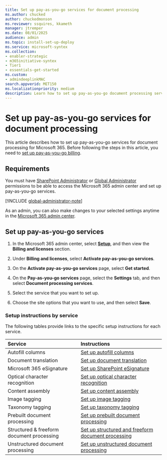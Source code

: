 ```yaml
---
title: Set up pay-as-you-go services for document processing
ms.author: chucked
author: chuckedmonson
ms.reviewer: ssquires, kkameth
manager: jtremper
ms.date: 08/01/2025
audience: admin
ms.topic: install-set-up-deploy
ms.service: microsoft-syntex
ms.collection: 
- enabler-strategic
- m365initiative-syntex
- Tier1
- essentials-get-started
ms.custom: 
- admindeeplinkMAC
search.appverid: MET150
ms.localizationpriority: medium
description: Learn how to set up pay-as-you-go document processing services in the Microsoft 365 admin center.
---
```


# Set up pay-as-you-go services for document processing

This article describes how to set up pay-as-you-go services for document processing for Microsoft 365. Before following the steps in this article, you need to [set up pay-as-you-go billing](syntex-azure-billing.md).

## Requirements

You must have [SharePoint Administrator](/entra/identity/role-based-access-control/permissions-reference#sharepoint-administrator) or [Global Administrator](/entra/identity/role-based-access-control/permissions-reference#global-administrator) permissions to be able to access the Microsoft 365 admin center and set up pay-as-you-go services.

   [!INCLUDE [global-administrator-note](../includes/global-administrator-note.md)]

As an admin, you can also make changes to your selected settings anytime in the <a href="https://go.microsoft.com/fwlink/p/?linkid=2024339" target="_blank">Microsoft 365 admin center</a>.

## Set up pay-as-you-go services

1. In the Microsoft 365 admin center, select <a href="https://go.microsoft.com/fwlink/p/?linkid=2171997" target="_blank">**Setup**</a>, and then view the **Billing and licenses** section.

2. Under **Billing and licenses**, select **Activate pay-as-you-go services**.

3. On the **Activate pay-as-you-go services** page, select **Get started**.

4. On the **Pay-as-you-go services** page, select the **Settings** tab, and then select **Document processing services**.

5. Select the service that you want to set up.

6. Choose the site options that you want to use, and then select **Save**.

### Setup instructions by service

The following tables provide links to the specific setup instructions for each service.

|Service |Instructions |
|:-------|:----------------------|
|Autofill columns                 | [Set up autofill columns](autofill-setup.md)  |
|Document translation             | [Set up document translation](translation-setup.md)  |
|Microsoft 365 eSignature         | [Set up SharePoint eSignature](esignature-setup.md)  |
|Optical character recognition    | [Set up optical character recognition](ocr.md)  |
|Content assembly                 | [Set up content assembly](content-assembly-setup.md)  |
|Image tagging                    | [Set up image tagging](image-tagging-setup.md)  |
|Taxonomy tagging                 | [Set up taxonomy tagging](taxonomy-tagging-setup.md)  |
|Prebuilt document processing     | [Set up prebuilt document processing](prebuilt-setup.md) |
|Structured & freeform document processing | [Set up structured and freeform document processing](structured-freeform-setup.md) |
|Unstructured document processing | [Set up unstructured document processing](unstructured-setup.md) |

<!---
#### Video services

|Service |Instructions to set up service |
|:-------|:----------------------|
|Video translation                | [Set up video translation](https://prod.support.services.microsoft.com/office/2e34ad1b-e213-47ed-a806-5cc0d88751de#bkmk_enabletranslations)  |

#### Storage services

|Service |Instructions to set up service |
|:-------|:----------------------|
|Microsoft 365 Archive     | [Set up Microsoft 365 Archive](archive/archive-setup.md)  |
|Microsoft 365 Backup      | [Set up Microsoft 365 Backup](backup/backup-setup.md)  |

#### Apps

|Service |Instructions to set up service |
|:-------|:----------------------|
|SharePoint Embedded     | [Set up SharePoint Embedded](/sharepoint/dev/embedded/concepts/admin-exp/billing/billing) |

> [!Note]
> For information about how to set up SharePoint Advanced Management, see [SharePoint Advanced Management overview](/sharepoint/advanced-management).
--->